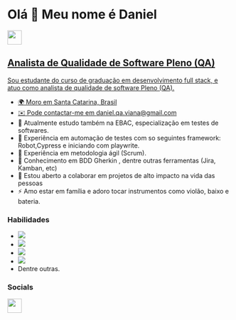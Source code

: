 Olá 👋 Meu nome é Daniel
============================
<a href="https://www.linkedin.com/in/daniel-vianna-8a646a285" target="_blank" rel="noreferrer"><img src="https://raw.githubusercontent.com/danielcranney/readme-generator/main/public/icons/socials/linkedin.svg" width="32" height="32" />

Analista de Qualidade de Software Pleno (QA)
------------------------

Sou estudante do curso de graduação em desenvolvimento full stack, e atuo como analista de qualidade de software Pleno (QA).

* 🌍 Moro em Santa Catarina, Brasil
* ✉️ Pode contactar-me em [daniel.qa.viana@gmail.com](mailto:daniel.qa.viana@gmail.com)
* 🚀 Atualmente estudo também na EBAC, especialização em testes de softwares.
* 🧠 Experiência em automação de testes com so seguintes framework: Robot,Cypress e iniciando com playwrite.
* 🧠 Experiência  em metodologia ágil (Scrum).
* 🧠 Conhecimento em BDD Gherkin , dentre outras ferramentas (Jira, Kamban, etc)
* 🤝 Estou aberto a colaborar em projetos de alto impacto na vida das pessoas
* ⚡ Amo estar em família e adoro tocar instrumentos como violão, baixo e bateria.

 ### Habilidades

* <img src="https://img.shields.io/badge/Robot%20Framework-000000?style=for-the-badge&logo=robot-framework&logoColor=white" /> <br/>
* <img src="https://img.shields.io/badge/Selenium-43B02A?style=for-the-badge&logo=Selenium&logoColor=white"/> <br/>
* <img src="https://img.shields.io/badge/VSCode-0078D4?style=for-the-badge&logo=visual%20studio%20code&logoColor=white"/> <br/>
* <img src="https://img.shields.io/badge/Jira-0052CC?style=for-the-badge&logo=Jira&logoColor=white" />
* Dentre outras.

### Socials

<a href="https://www.linkedin.com/in/daniel-vianna-8a646a285" target="_blank" rel="noreferrer"><img src="https://raw.githubusercontent.com/danielcranney/readme-generator/main/public/icons/socials/linkedin.svg" width="32" height="32" />
